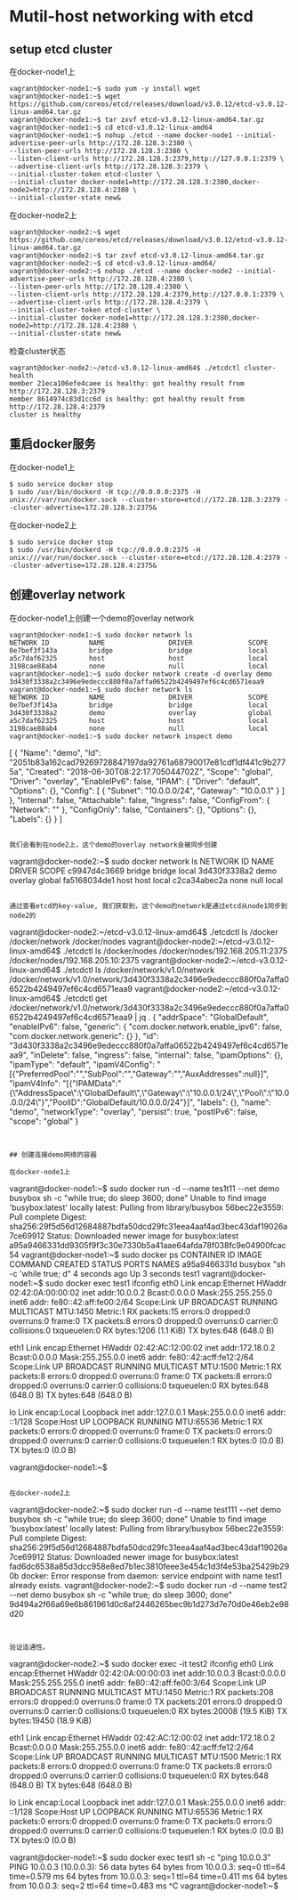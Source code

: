 # Mutil-host networking with etcd

## setup etcd cluster

在docker-node1上

```
vagrant@docker-node1:~$ sudo yum -y install wget
vagrant@docker-node1:~$ wget https://github.com/coreos/etcd/releases/download/v3.0.12/etcd-v3.0.12-linux-amd64.tar.gz
vagrant@docker-node1:~$ tar zxvf etcd-v3.0.12-linux-amd64.tar.gz
vagrant@docker-node1:~$ cd etcd-v3.0.12-linux-amd64
vagrant@docker-node1:~$ nohup ./etcd --name docker-node1 --initial-advertise-peer-urls http://172.28.128.3:2380 \
--listen-peer-urls http://172.28.128.3:2380 \
--listen-client-urls http://172.28.128.3:2379,http://127.0.0.1:2379 \
--advertise-client-urls http://172.28.128.3:2379 \
--initial-cluster-token etcd-cluster \
--initial-cluster docker-node1=http://172.28.128.3:2380,docker-node2=http://172.28.128.4:2380 \
--initial-cluster-state new&
```


在docker-node2上

```
vagrant@docker-node2:~$ wget https://github.com/coreos/etcd/releases/download/v3.0.12/etcd-v3.0.12-linux-amd64.tar.gz
vagrant@docker-node2:~$ tar zxvf etcd-v3.0.12-linux-amd64.tar.gz
vagrant@docker-node2:~$ cd etcd-v3.0.12-linux-amd64/
vagrant@docker-node2:~$ nohup ./etcd --name docker-node2 --initial-advertise-peer-urls http://172.28.128.4:2380 \
--listen-peer-urls http://172.28.128.4:2380 \
--listen-client-urls http://172.28.128.4:2379,http://127.0.0.1:2379 \
--advertise-client-urls http://172.28.128.4:2379 \
--initial-cluster-token etcd-cluster \
--initial-cluster docker-node1=http://172.28.128.3:2380,docker-node2=http://172.28.128.4:2380 \
--initial-cluster-state new&
```

检查cluster状态

```
vagrant@docker-node2:~/etcd-v3.0.12-linux-amd64$ ./etcdctl cluster-health
member 21eca106efe4caee is healthy: got healthy result from http://172.28.128.3:2379
member 8614974c83d1cc6d is healthy: got healthy result from http://172.28.128.4:2379
cluster is healthy
```

## 重启docker服务


在docker-node1上

```
$ sudo service docker stop
$ sudo /usr/bin/dockerd -H tcp://0.0.0.0:2375 -H unix:///var/run/docker.sock --cluster-store=etcd://172.28.128.3:2379 --cluster-advertise=172.28.128.3:2375&
```

在docker-node2上

```
$ sudo service docker stop
$ sudo /usr/bin/dockerd -H tcp://0.0.0.0:2375 -H unix:///var/run/docker.sock --cluster-store=etcd://172.28.128.4:2379 --cluster-advertise=172.28.128.4:2375&
```

## 创建overlay network

在docker-node1上创建一个demo的overlay network

```
vagrant@docker-node1:~$ sudo docker network ls
NETWORK ID          NAME                DRIVER              SCOPE
0e7bef3f143a        bridge              bridge              local
a5c7daf62325        host                host                local
3198cae88ab4        none                null                local
vagrant@docker-node1:~$ sudo docker network create -d overlay demo
3d430f3338a2c3496e9edeccc880f0a7affa06522b4249497ef6c4cd6571eaa9
vagrant@docker-node1:~$ sudo docker network ls
NETWORK ID          NAME                DRIVER              SCOPE
0e7bef3f143a        bridge              bridge              local
3d430f3338a2        demo                overlay             global
a5c7daf62325        host                host                local
3198cae88ab4        none                null                local
vagrant@docker-node1:~$ sudo docker network inspect demo

```
[
    {
        "Name": "demo",
        "Id": "2051b83a162cad79269728847197da92761a68790017e81cdf1df441c9b2775a",
        "Created": "2018-06-30T08:22:17.705044702Z",
        "Scope": "global",
        "Driver": "overlay",
        "EnableIPv6": false,
        "IPAM": {
            "Driver": "default",
            "Options": {},
            "Config": [
                {
                    "Subnet": "10.0.0.0/24",
                    "Gateway": "10.0.0.1"
                }
            ]
        },
        "Internal": false,
        "Attachable": false,
        "Ingress": false,
        "ConfigFrom": {
            "Network": ""
        },
        "ConfigOnly": false,
        "Containers": {},
        "Options": {},
        "Labels": {}
    }
]
```

我们会看到在node2上，这个demo的overlay network会被同步创建

```
vagrant@docker-node2:~$ sudo docker network ls
NETWORK ID          NAME                DRIVER              SCOPE
c9947d4c3669        bridge              bridge              local
3d430f3338a2        demo                overlay             global
fa5168034de1        host                host                local
c2ca34abec2a        none                null                local
```

通过查看etcd的key-value, 我们获取到，这个demo的network是通过etcd从node1同步到node2的

```
vagrant@docker-node2:~/etcd-v3.0.12-linux-amd64$ ./etcdctl ls /docker
/docker/network
/docker/nodes
vagrant@docker-node2:~/etcd-v3.0.12-linux-amd64$ ./etcdctl ls /docker/nodes
/docker/nodes/192.168.205.11:2375
/docker/nodes/192.168.205.10:2375
vagrant@docker-node2:~/etcd-v3.0.12-linux-amd64$ ./etcdctl ls /docker/network/v1.0/network
/docker/network/v1.0/network/3d430f3338a2c3496e9edeccc880f0a7affa06522b4249497ef6c4cd6571eaa9
vagrant@docker-node2:~/etcd-v3.0.12-linux-amd64$ ./etcdctl get /docker/network/v1.0/network/3d430f3338a2c3496e9edeccc880f0a7affa06522b4249497ef6c4cd6571eaa9 | jq .
{
  "addrSpace": "GlobalDefault",
  "enableIPv6": false,
  "generic": {
    "com.docker.network.enable_ipv6": false,
    "com.docker.network.generic": {}
  },
  "id": "3d430f3338a2c3496e9edeccc880f0a7affa06522b4249497ef6c4cd6571eaa9",
  "inDelete": false,
  "ingress": false,
  "internal": false,
  "ipamOptions": {},
  "ipamType": "default",
  "ipamV4Config": "[{\"PreferredPool\":\"\",\"SubPool\":\"\",\"Gateway\":\"\",\"AuxAddresses\":null}]",
  "ipamV4Info": "[{\"IPAMData\":\"{\\\"AddressSpace\\\":\\\"GlobalDefault\\\",\\\"Gateway\\\":\\\"10.0.0.1/24\\\",\\\"Pool\\\":\\\"10.0.0.0/24\\\"}\",\"PoolID\":\"GlobalDefault/10.0.0.0/24\"}]",
  "labels": {},
  "name": "demo",
  "networkType": "overlay",
  "persist": true,
  "postIPv6": false,
  "scope": "global"
}
```


## 创建连接demo网络的容器

在docker-node1上

```
vagrant@docker-node1:~$ sudo docker run -d --name tes1t11 --net demo busybox sh -c "while true; do sleep 3600; done"
Unable to find image 'busybox:latest' locally
latest: Pulling from library/busybox
56bec22e3559: Pull complete
Digest: sha256:29f5d56d12684887bdfa50dcd29fc31eea4aaf4ad3bec43daf19026a7ce69912
Status: Downloaded newer image for busybox:latest
a95a9466331dd9305f9f3c30e7330b5a41aae64afda78f038fc9e04900fcac54
vagrant@docker-node1:~$ sudo docker ps
CONTAINER ID        IMAGE               COMMAND                  CREATED             STATUS              PORTS               NAMES
a95a9466331d        busybox             "sh -c 'while true; d"   4 seconds ago       Up 3 seconds                            test1
vagrant@docker-node1:~$ sudo docker exec test1 ifconfig
eth0      Link encap:Ethernet  HWaddr 02:42:0A:00:00:02
          inet addr:10.0.0.2  Bcast:0.0.0.0  Mask:255.255.255.0
          inet6 addr: fe80::42:aff:fe00:2/64 Scope:Link
          UP BROADCAST RUNNING MULTICAST  MTU:1450  Metric:1
          RX packets:15 errors:0 dropped:0 overruns:0 frame:0
          TX packets:8 errors:0 dropped:0 overruns:0 carrier:0
          collisions:0 txqueuelen:0
          RX bytes:1206 (1.1 KiB)  TX bytes:648 (648.0 B)

eth1      Link encap:Ethernet  HWaddr 02:42:AC:12:00:02
          inet addr:172.18.0.2  Bcast:0.0.0.0  Mask:255.255.0.0
          inet6 addr: fe80::42:acff:fe12:2/64 Scope:Link
          UP BROADCAST RUNNING MULTICAST  MTU:1500  Metric:1
          RX packets:8 errors:0 dropped:0 overruns:0 frame:0
          TX packets:8 errors:0 dropped:0 overruns:0 carrier:0
          collisions:0 txqueuelen:0
          RX bytes:648 (648.0 B)  TX bytes:648 (648.0 B)

lo        Link encap:Local Loopback
          inet addr:127.0.0.1  Mask:255.0.0.0
          inet6 addr: ::1/128 Scope:Host
          UP LOOPBACK RUNNING  MTU:65536  Metric:1
          RX packets:0 errors:0 dropped:0 overruns:0 frame:0
          TX packets:0 errors:0 dropped:0 overruns:0 carrier:0
          collisions:0 txqueuelen:1
          RX bytes:0 (0.0 B)  TX bytes:0 (0.0 B)

vagrant@docker-node1:~$
```

在docker-node2上

```
vagrant@docker-node2:~$ sudo docker run -d --name test111 --net demo busybox sh -c "while true; do sleep 3600; done"
Unable to find image 'busybox:latest' locally
latest: Pulling from library/busybox
56bec22e3559: Pull complete
Digest: sha256:29f5d56d12684887bdfa50dcd29fc31eea4aaf4ad3bec43daf19026a7ce69912
Status: Downloaded newer image for busybox:latest
fad6dc6538a85d3dcc958e8ed7b1ec3810feee3e454c1d3f4e53ba25429b290b
docker: Error response from daemon: service endpoint with name test1 already exists.
vagrant@docker-node2:~$ sudo docker run -d --name test2 --net demo busybox sh -c "while true; do sleep 3600; done"
9d494a2f66a69e6b861961d0c6af2446265bec9b1d273d7e70d0e46eb2e98d20
```


验证连通性。

```
vagrant@docker-node2:~$ sudo docker exec -it test2 ifconfig
eth0      Link encap:Ethernet  HWaddr 02:42:0A:00:00:03
          inet addr:10.0.0.3  Bcast:0.0.0.0  Mask:255.255.255.0
          inet6 addr: fe80::42:aff:fe00:3/64 Scope:Link
          UP BROADCAST RUNNING MULTICAST  MTU:1450  Metric:1
          RX packets:208 errors:0 dropped:0 overruns:0 frame:0
          TX packets:201 errors:0 dropped:0 overruns:0 carrier:0
          collisions:0 txqueuelen:0
          RX bytes:20008 (19.5 KiB)  TX bytes:19450 (18.9 KiB)

eth1      Link encap:Ethernet  HWaddr 02:42:AC:12:00:02
          inet addr:172.18.0.2  Bcast:0.0.0.0  Mask:255.255.0.0
          inet6 addr: fe80::42:acff:fe12:2/64 Scope:Link
          UP BROADCAST RUNNING MULTICAST  MTU:1500  Metric:1
          RX packets:8 errors:0 dropped:0 overruns:0 frame:0
          TX packets:8 errors:0 dropped:0 overruns:0 carrier:0
          collisions:0 txqueuelen:0
          RX bytes:648 (648.0 B)  TX bytes:648 (648.0 B)

lo        Link encap:Local Loopback
          inet addr:127.0.0.1  Mask:255.0.0.0
          inet6 addr: ::1/128 Scope:Host
          UP LOOPBACK RUNNING  MTU:65536  Metric:1
          RX packets:0 errors:0 dropped:0 overruns:0 frame:0
          TX packets:0 errors:0 dropped:0 overruns:0 carrier:0
          collisions:0 txqueuelen:1
          RX bytes:0 (0.0 B)  TX bytes:0 (0.0 B)

  vagrant@docker-node1:~$ sudo docker exec test1 sh -c "ping 10.0.0.3"
  PING 10.0.0.3 (10.0.0.3): 56 data bytes
  64 bytes from 10.0.0.3: seq=0 ttl=64 time=0.579 ms
  64 bytes from 10.0.0.3: seq=1 ttl=64 time=0.411 ms
  64 bytes from 10.0.0.3: seq=2 ttl=64 time=0.483 ms
  ^C
  vagrant@docker-node1:~$
```
